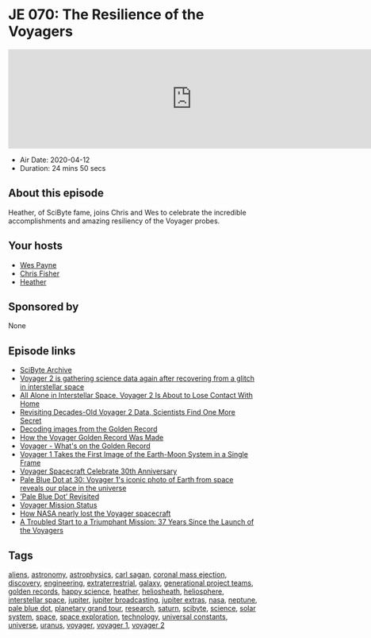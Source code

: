 # JE 070: The Resilience of the Voyagers

<iframe src="https://player.fireside.fm/v2/WTrMvATU+2Ml1DQA0?theme=dark" width="740" height="200" frameborder="0" scrolling="no"></iframe>

* Air Date: 2020-04-12
* Duration: 24 mins 50 secs

## About this episode

Heather, of SciByte fame, joins Chris and Wes to celebrate the incredible accomplishments and amazing resiliency of the Voyager probes.

## Your hosts
* [Wes Payne](https://extras.show/hosts/wes)
* [Chris Fisher](https://extras.show/hosts/chrislas)
* [Heather](https://extras.show/guests/heather)

## Sponsored by

None



## Episode links

  * [SciByte Archive](https://www.jupiterbroadcasting.com/show/scibyte/ "SciByte Archive")
  * [Voyager 2 is gathering science data again after recovering from a glitch in interstellar space](https://www.space.com/voyager-2-gathering-data-after-glitch.html "Voyager 2 is gathering science data again after recovering from a glitch in interstellar space")
  * [All Alone in Interstellar Space, Voyager 2 Is About to Lose Contact With Home](https://www.sciencealert.com/voyager-2-already-isolated-in-interstellar-space-is-about-to-become-even-more-alone "All Alone in Interstellar Space, Voyager 2 Is About to Lose Contact With Home")
  * [Revisiting Decades-Old Voyager 2 Data, Scientists Find One More Secret](https://www.jpl.nasa.gov/news/news.php?feature=7623 "Revisiting Decades-Old Voyager 2 Data, Scientists Find One More Secret")
  * [Decoding images from the Golden Record](https://www.theverge.com/2018/10/30/18037984/golden-record-nasa-image-decode-voyager-1-2 "Decoding images from the Golden Record")
  * [How the Voyager Golden Record Was Made](https://www.newyorker.com/tech/annals-of-technology/voyager-golden-record-40th-anniversary-timothy-ferris "How the Voyager Golden Record Was Made")
  * [Voyager - What's on the Golden Record](https://voyager.jpl.nasa.gov/golden-record/whats-on-the-record/ "Voyager - What's on the Golden Record")
  * [Voyager 1 Takes the First Image of the Earth-Moon System in a Single Frame](https://www.nasa.gov/image-feature/voyager-1-takes-the-first-image-of-the-earth-moon-system-in-a-single-frame "Voyager 1 Takes the First Image of the Earth-Moon System in a Single Frame")
  * [Voyager Spacecraft Celebrate 30th Anniversary](https://www.space.com/4250-voyager-spacecraft-celebrate-30th-anniversary.html "Voyager Spacecraft Celebrate 30th Anniversary")
  * [Pale Blue Dot at 30: Voyager 1's iconic photo of Earth from space reveals our place in the universe](https://www.space.com/pale-blue-dot-voyager-1-photo-30th-anniversary.html "Pale Blue Dot at 30: Voyager 1's iconic photo of Earth from space reveals our place in the universe")
  * [’Pale Blue Dot’ Revisited](https://www.nasa.gov/feature/jpl/pale-blue-dot-revisited "’Pale Blue Dot’ Revisited")
  * [Voyager Mission Status](https://voyager.jpl.nasa.gov/mission/status/ "Voyager Mission Status")
  * [How NASA nearly lost the Voyager spacecraft](https://www.businessinsider.com/nasa-voyager-probes-rocket-leak-computer-problems-2017-12 "How NASA nearly lost the Voyager spacecraft")
  * [A Troubled Start to a Triumphant Mission: 37 Years Since the Launch of the Voyagers](https://www.americaspace.com/2014/08/20/a-troubled-start-to-a-triumphant-mission-37-years-since-the-launch-of-the-voyagers/ "A Troubled Start to a Triumphant Mission: 37 Years Since the Launch of the Voyagers")



## Tags

[aliens](https://extras.show/tags/aliens), [astronomy](https://extras.show/tags/astronomy), [astrophysics](https://extras.show/tags/astrophysics), [carl sagan](https://extras.show/tags/carl%20sagan), [coronal mass ejection](https://extras.show/tags/coronal%20mass%20ejection), [discovery](https://extras.show/tags/discovery), [engineering](https://extras.show/tags/engineering), [extraterrestrial](https://extras.show/tags/extraterrestrial), [galaxy](https://extras.show/tags/galaxy), [generational project teams](https://extras.show/tags/generational%20project%20teams), [golden records](https://extras.show/tags/golden%20records), [happy science](https://extras.show/tags/happy%20science), [heather](https://extras.show/tags/heather), [heliosheath](https://extras.show/tags/heliosheath), [heliosphere](https://extras.show/tags/heliosphere), [interstellar space](https://extras.show/tags/interstellar%20space), [jupiter](https://extras.show/tags/jupiter), [jupiter broadcasting](https://extras.show/tags/jupiter%20broadcasting), [jupiter extras](https://extras.show/tags/jupiter%20extras), [nasa](https://extras.show/tags/nasa), [neptune](https://extras.show/tags/neptune), [pale blue dot](https://extras.show/tags/pale%20blue%20dot), [planetary grand tour](https://extras.show/tags/planetary%20grand%20tour), [research](https://extras.show/tags/research), [saturn](https://extras.show/tags/saturn), [scibyte](https://extras.show/tags/scibyte), [science](https://extras.show/tags/science), [solar system](https://extras.show/tags/solar%20system), [space](https://extras.show/tags/space), [space exploration](https://extras.show/tags/space%20exploration), [technology](https://extras.show/tags/technology), [universal constants](https://extras.show/tags/universal%20constants), [universe](https://extras.show/tags/universe), [uranus](https://extras.show/tags/uranus), [voyager](https://extras.show/tags/voyager), [voyager 1](https://extras.show/tags/voyager%201), [voyager 2](https://extras.show/tags/voyager%202)